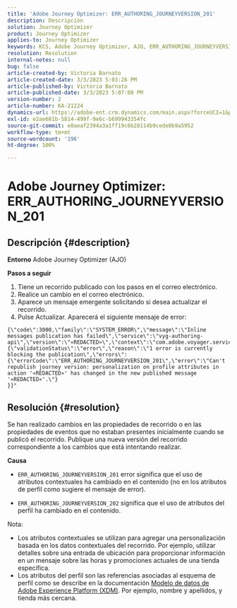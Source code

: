 ```yaml
---
title: 'Adobe Journey Optimizer: ERR_AUTHORING_JOURNEYVERSION_201'
description: Descripción
solution: Journey Optimizer
product: Journey Optimizer
applies-to: Journey Optimizer
keywords: KCS, Adobe Journey Optimizer, AJO, ERR_AUTHORING_JOURNEYVERSION_201, recorrido no publicado
resolution: Resolution
internal-notes: null
bug: false
article-created-by: Victoria Barnato
article-created-date: 3/3/2023 5:03:26 PM
article-published-by: Victoria Barnato
article-published-date: 3/3/2023 5:07:08 PM
version-number: 2
article-number: KA-21224
dynamics-url: https://adobe-ent.crm.dynamics.com/main.aspx?forceUCI=1&pagetype=entityrecord&etn=knowledgearticle&id=59971c4e-e5b9-ed11-83fe-6045bd006b25
exl-id: e2ae681b-5814-499f-9e6c-b699943354fc
source-git-commit: e0aeaf2394a3a1ff19c6b28114b9cede0b9a5952
workflow-type: tm+mt
source-wordcount: '196'
ht-degree: 100%

---
```


# Adobe Journey Optimizer: ERR_AUTHORING_JOURNEYVERSION_201

## Descripción {#description}

<b>Entorno</b>
Adobe Journey Optimizer (AJO)


<b>Pasos a seguir</b>
1. Tiene un recorrido publicado con los pasos en el correo electrónico.
2. Realice un cambio en el correo electrónico.
3. Aparece un mensaje emergente solicitando si desea actualizar el recorrido.
4. Pulse Actualizar. Aparecerá el siguiente mensaje de error:



```
{\"code\":3000,\"family\":\"SYSTEM_ERROR\",\"message\":\"Inline messages publication has failed\",\"service\":\"vyg-authoring-api\",\"version\":\"«REDACTED»\",\"context\":\"com.adobe.voyager.service.authoring.restapis.v1_0.JourneyVersionsService:1864\",\"uid\":\"«REDACTED»\",\"extraInfo\":{\"validationStatus\":\"error\",\"reason\":\"1 error is currently blocking the publication\",\"errors\":
{\"errorCode\":\"ERR_AUTHORING_JOURNEYVERSION_201\",\"error\":\"Can't republish journey version: personalization on profile attributes in action '«REDACTED»' has changed in the new published message '«REDACTED»'.\"}
}}"
```



## Resolución {#resolution}


Se han realizado cambios en las propiedades de recorrido o en las propiedades de eventos que no estaban presentes inicialmente cuando se publicó el recorrido. Publique una nueva versión del recorrido correspondiente a los cambios que está intentando realizar.


<b>Causa</b>
- `ERR_AUTHORING_JOURNEYVERSION_201` error significa que el uso de atributos contextuales ha cambiado en el contenido (no en los atributos de perfil como sugiere el mensaje de error).


- `ERR_AUTHORING_JOURNEYVERSION_202` significa que el uso de atributos del perfil ha cambiado en el contenido.


Nota:

- Los atributos contextuales se utilizan para agregar una personalización basada en los datos contextuales del recorrido. Por ejemplo, utilizar detalles sobre una entrada de ubicación para proporcionar información en un mensaje sobre las horas y promociones actuales de una tienda específica.
- Los atributos del perfil son las referencias asociadas al esquema de perfil como se describe en la documentación [Modelo de datos de Adobe Experience Platform (XDM)](https://experienceleague.adobe.com/docs/experience-platform/xdm/home.html?lang=es). Por ejemplo, nombre y apellidos, y tienda más cercana.
